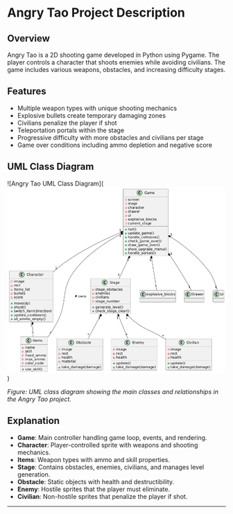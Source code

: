 # Angry Tao Project Description

## Overview

Angry Tao is a 2D shooting game developed in Python using Pygame. The player controls a character that shoots enemies while avoiding civilians. The game includes various weapons, obstacles, and increasing difficulty stages.

## Features

- Multiple weapon types with unique shooting mechanics
- Explosive bullets create temporary damaging zones
- Civilians penalize the player if shot
- Teleportation portals within the stage
- Progressive difficulty with more obstacles and civilians per stage
- Game over conditions including ammo depletion and negative score

## UML Class Diagram

![Angry Tao UML Class Diagram](![alt text](image.png))

*Figure: UML class diagram showing the main classes and relationships in the Angry Tao project.*

## Explanation

- **Game**: Main controller handling game loop, events, and rendering.
- **Character**: Player-controlled sprite with weapons and shooting mechanics.
- **Items**: Weapon types with ammo and skill properties.
- **Stage**: Contains obstacles, enemies, civilians, and manages level generation.
- **Obstacle**: Static objects with health and destructibility.
- **Enemy**: Hostile sprites that the player must eliminate.
- **Civilian**: Non-hostile sprites that penalize the player if shot.

---

